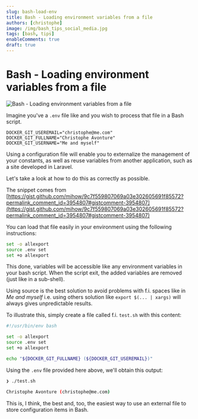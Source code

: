 ```yaml
---
slug: bash-load-env
title: Bash - Loading environment variables from a file
authors: [christophe]
image: /img/bash_tips_social_media.jpg
tags: [bash, tips]
enableComments: true
draft: true
---
```

# Bash - Loading environment variables from a file

![Bash - Loading environment variables from a file](/img/bash_tips_header.jpg)

Imagine you've a `.env` file like and you wish to process that file in a Bash script.

```env
DOCKER_GIT_USEREMAIL="christophe@me.com"
DOCKER_GIT_FULLNAME="Christophe Avonture"
DOCKER_GIT_USERNAME="Me and myself"
```

Using a configuration file will enable you to externalize the management of your constants, as well as reuse variables from another application, such as a site developed in Laravel.

Let's take a look at how to do this as correctly as possible.

<!-- truncate -->

The snippet comes from [https://gist.github.com/mihow/9c7f559807069a03e302605691f85572?permalink_comment_id=3954807#gistcomment-3954807](https://gist.github.com/mihow/9c7f559807069a03e302605691f85572?permalink_comment_id=3954807#gistcomment-3954807)

You can load that file easily in your environment using the following instructions:

```bash
set -o allexport
source .env set
set +o allexport
```

This done, variables will be accessible like any environment variables in your bash script. When the script exit, the added variables are removed (just like in a sub-shell).

Using source is the best solution to avoid problems with f.i. spaces like in *Me and myself* i.e. using others solution like `export $(... | xargs)` will always gives unpredictable results.

To illustrate this, simply create a file called f.i. `test.sh` with this content:

```bash
#!/usr/bin/env bash

set -o allexport
source .env set
set +o allexport

echo "${DOCKER_GIT_FULLNAME} (${DOCKER_GIT_USEREMAIL})"
```

Using the `.env` file provided here above, we'll obtain this output:

```bash
❯ ./test.sh

Christophe Avonture (christophe@me.com)
```

This is, I think, the best and, too, the easiest way to use an external file to store configuration items in Bash.
